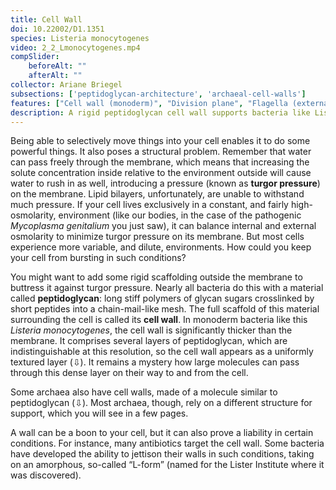 ```yaml
---
title: Cell Wall
doi: 10.22002/D1.1351
species: Listeria monocytogenes
video: 2_2_Lmonocytogenes.mp4
compSlider:
    beforeAlt: ""
    afterAlt: ""
collector: Ariane Briegel
subsections: ['peptidoglycan-architecture', 'archaeal-cell-walls']
features: ["Cell wall (monoderm)", "Division plane", "Flagella (external, unsheathed)", "Membrane (monoderm)", "Ribosomes", "Unidentified structures", "Vesicles (cytoplasmic)"]
description: A rigid peptidoglycan cell wall supports bacteria like Listeria monocytogenes.  Some archaea like Methanobacterium formicicum use a related structure.
---
```


Being able to selectively move things into your cell enables it to do some powerful things. It also poses a structural problem. Remember that water can pass freely through the membrane, which means that increasing the solute concentration inside relative to the environment outside will cause water to rush in as well, introducing a pressure (known as **turgor pressure**) on the membrane. Lipid bilayers, unfortunately, are unable to withstand much pressure. If your cell lives exclusively in a constant, and fairly high-osmolarity, environment (like our bodies, in the case of the pathogenic *Mycoplasma genitalium* you just saw), it can balance internal and external osmolarity to minimize turgor pressure on its membrane. But most cells experience more variable, and dilute, environments. How could you keep your cell from bursting in such conditions?

You might want to add some rigid scaffolding outside the membrane to buttress it against turgor pressure. Nearly all bacteria do this with a material called **peptidoglycan**: long stiff polymers of glycan sugars crosslinked by short peptides into a chain-mail-like mesh. The full scaffold of this material surrounding the cell is called its **cell wall**. In monoderm bacteria like this *Listeria monocytogenes*, the cell wall is significantly thicker than the membrane. It comprises several layers of peptidoglycan, which are indistinguishable at this resolution, so the cell wall appears as a uniformly textured layer (⇩). It remains a mystery how large molecules can pass through this dense layer on their way to and from the cell.

Some archaea also have cell walls, made of a molecule similar to peptidoglycan (⇩). Most archaea, though, rely on a different structure for support, which you will see in a few pages.

A wall can be a boon to your cell, but it can also prove a liability in certain conditions. For instance, many antibiotics target the cell wall. Some bacteria have developed the ability to jettison their walls in such conditions, taking on an amorphous, so-called “L-form” (named for the Lister Institute where it was discovered).

